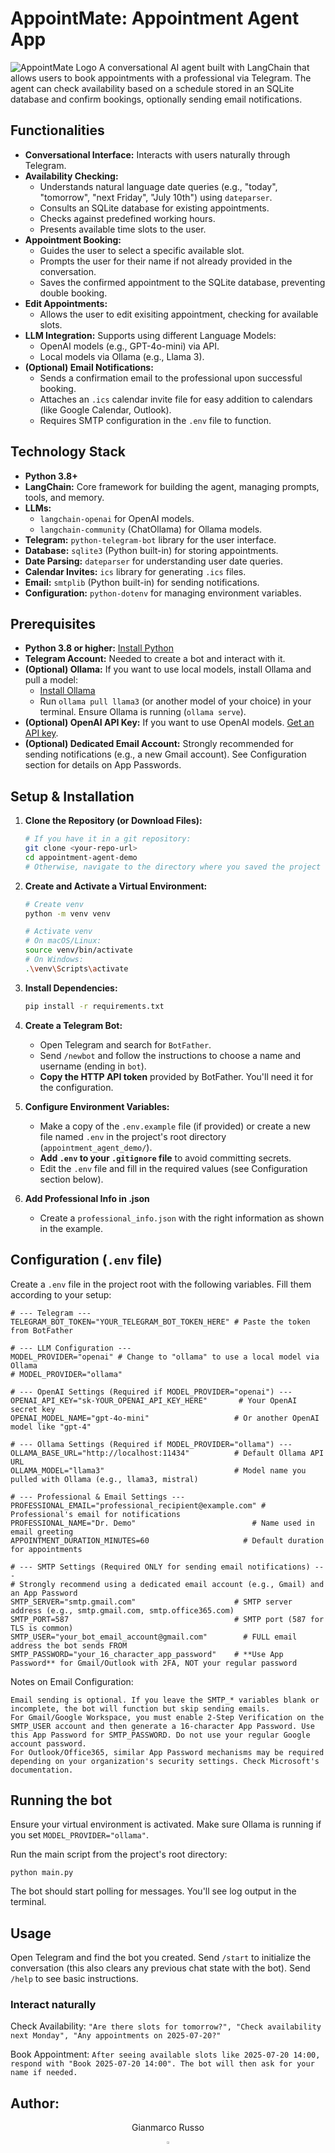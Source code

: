 # AppointMate: Appointment Agent App
![AppointMate Logo](https://github.com/grusso98/AppointMate/blob/main/imgs/appointmate_logo.png)
A conversational AI agent built with LangChain that allows users to book appointments with a professional via Telegram. The agent can check availability based on a schedule stored in an SQLite database and confirm bookings, optionally sending email notifications.

## Functionalities

* **Conversational Interface:** Interacts with users naturally through Telegram.
* **Availability Checking:**
    * Understands natural language date queries (e.g., "today", "tomorrow", "next Friday", "July 10th") using `dateparser`.
    * Consults an SQLite database for existing appointments.
    * Checks against predefined working hours.
    * Presents available time slots to the user.
* **Appointment Booking:**
    * Guides the user to select a specific available slot.
    * Prompts the user for their name if not already provided in the conversation.
    * Saves the confirmed appointment to the SQLite database, preventing double booking.
* **Edit Appointments:**
    * Allows the user to edit exisiting appointment, checking for available slots.
* **LLM Integration:** Supports using different Language Models:
    * OpenAI models (e.g., GPT-4o-mini) via API.
    * Local models via Ollama (e.g., Llama 3).
* **(Optional) Email Notifications:**
    * Sends a confirmation email to the professional upon successful booking.
    * Attaches an `.ics` calendar invite file for easy addition to calendars (like Google Calendar, Outlook).
    * Requires SMTP configuration in the `.env` file to function.

## Technology Stack

* **Python 3.8+**
* **LangChain:** Core framework for building the agent, managing prompts, tools, and memory.
* **LLMs:**
    * `langchain-openai` for OpenAI models.
    * `langchain-community` (ChatOllama) for Ollama models.
* **Telegram:** `python-telegram-bot` library for the user interface.
* **Database:** `sqlite3` (Python built-in) for storing appointments.
* **Date Parsing:** `dateparser` for understanding user date queries.
* **Calendar Invites:** `ics` library for generating `.ics` files.
* **Email:** `smtplib` (Python built-in) for sending notifications.
* **Configuration:** `python-dotenv` for managing environment variables.

## Prerequisites

* **Python 3.8 or higher:** [Install Python](https://www.python.org/downloads/)
* **Telegram Account:** Needed to create a bot and interact with it.
* **(Optional) Ollama:** If you want to use local models, install Ollama and pull a model:
    * [Install Ollama](https://ollama.com/)
    * Run `ollama pull llama3` (or another model of your choice) in your terminal. Ensure Ollama is running (`ollama serve`).
* **(Optional) OpenAI API Key:** If you want to use OpenAI models. [Get an API key](https://platform.openai.com/api-keys).
* **(Optional) Dedicated Email Account:** Strongly recommended for sending notifications (e.g., a new Gmail account). See Configuration section for details on App Passwords.

## Setup & Installation

1.  **Clone the Repository (or Download Files):**
    ```bash
    # If you have it in a git repository:
    git clone <your-repo-url>
    cd appointment-agent-demo
    # Otherwise, navigate to the directory where you saved the project files.
    ```

2.  **Create and Activate a Virtual Environment:**
    ```bash
    # Create venv
    python -m venv venv

    # Activate venv
    # On macOS/Linux:
    source venv/bin/activate
    # On Windows:
    .\venv\Scripts\activate
    ```

3.  **Install Dependencies:**
    ```bash
    pip install -r requirements.txt
    ```

4.  **Create a Telegram Bot:**
    * Open Telegram and search for `BotFather`.
    * Send `/newbot` and follow the instructions to choose a name and username (ending in `bot`).
    * **Copy the HTTP API token** provided by BotFather. You'll need it for the configuration.

5.  **Configure Environment Variables:**
    * Make a copy of the `.env.example` file (if provided) or create a new file named `.env` in the project's root directory (`appointment_agent_demo/`).
    * **Add `.env` to your `.gitignore` file** to avoid committing secrets.
    * Edit the `.env` file and fill in the required values (see Configuration section below).

6. **Add Professional Info in .json**
    * Create a `professional_info.json` with the right information as shown in the example.

## Configuration (`.env` file)

Create a `.env` file in the project root with the following variables. Fill them according to your setup:

```dotenv
# --- Telegram ---
TELEGRAM_BOT_TOKEN="YOUR_TELEGRAM_BOT_TOKEN_HERE" # Paste the token from BotFather

# --- LLM Configuration ---
MODEL_PROVIDER="openai" # Change to "ollama" to use a local model via Ollama
# MODEL_PROVIDER="ollama"

# --- OpenAI Settings (Required if MODEL_PROVIDER="openai") ---
OPENAI_API_KEY="sk-YOUR_OPENAI_API_KEY_HERE"       # Your OpenAI secret key
OPENAI_MODEL_NAME="gpt-4o-mini"                   # Or another OpenAI model like "gpt-4"

# --- Ollama Settings (Required if MODEL_PROVIDER="ollama") ---
OLLAMA_BASE_URL="http://localhost:11434"          # Default Ollama API URL
OLLAMA_MODEL="llama3"                             # Model name you pulled with Ollama (e.g., llama3, mistral)

# --- Professional & Email Settings ---
PROFESSIONAL_EMAIL="professional_recipient@example.com" # Professional's email for notifications
PROFESSIONAL_NAME="Dr. Demo"                          # Name used in email greeting
APPOINTMENT_DURATION_MINUTES=60                     # Default duration for appointments

# --- SMTP Settings (Required ONLY for sending email notifications) ---
# Strongly recommend using a dedicated email account (e.g., Gmail) and an App Password
SMTP_SERVER="smtp.gmail.com"                      # SMTP server address (e.g., smtp.gmail.com, smtp.office365.com)
SMTP_PORT=587                                     # SMTP port (587 for TLS is common)
SMTP_USER="your_bot_email_account@gmail.com"        # FULL email address the bot sends FROM
SMTP_PASSWORD="your_16_character_app_password"    # **Use App Password** for Gmail/Outlook with 2FA, NOT your regular password
```

Notes on Email Configuration:

    Email sending is optional. If you leave the SMTP_* variables blank or incomplete, the bot will function but skip sending emails.
    For Gmail/Google Workspace, you must enable 2-Step Verification on the SMTP_USER account and then generate a 16-character App Password. Use this App Password for SMTP_PASSWORD. Do not use your regular Google account password.
    For Outlook/Office365, similar App Password mechanisms may be required depending on your organization's security settings. Check Microsoft's documentation.


## Running the bot
Ensure your virtual environment is activated.
Make sure Ollama is running if you set ```MODEL_PROVIDER="ollama"```.

Run the main script from the project's root directory:
```
python main.py
```
The bot should start polling for messages. You'll see log output in the terminal.

## Usage
Open Telegram and find the bot you created.
Send ```/start``` to initialize the conversation (this also clears any previous chat state with the bot).
Send ```/help``` to see basic instructions.

### Interact naturally
Check Availability: ```"Are there slots for tomorrow?", "Check availability next Monday", "Any appointments on 2025-07-20?"```

Book Appointment: ```After seeing available slots like 2025-07-20 14:00, respond with "Book 2025-07-20 14:00". The bot will then ask for your name if needed.```

## Author: 
<div align="center">
    <p>Gianmarco Russo</p>
    <a href="https://www.linkedin.com/in/grusso98/" style="text-decoration:none;">
      <img src="https://upload.wikimedia.org/wikipedia/commons/thumb/c/ca/LinkedIn_logo_initials.png/640px-LinkedIn_logo_initials.png" width="2%" alt="" /></a>
  </div> 